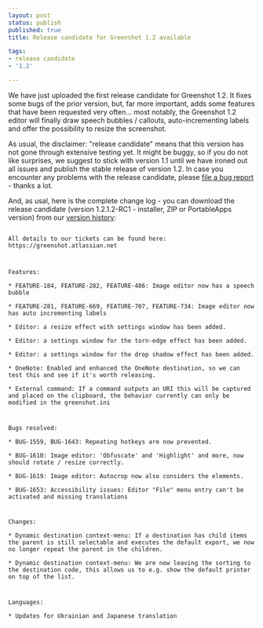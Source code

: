 ```yaml
---
layout: post
status: publish
published: true
title: Release candidate for Greenshot 1.2 available

tags:
- release candidate
- '1.2'

---
```

<p>We have just uploaded the first release candidate for Greenshot 1.2. It fixes some bugs of the prior version, but, far more important, adds some features that have been requested very often... most notably, the Greenshot 1.2 editor will finally draw speech bubbles / callouts, auto-incrementing labels and offer the possibility to resize the screenshot.</p>
<p>As usual, the disclaimer: "release candidate" means that this version has not gone through extensive testing yet. It might be buggy, so if you do not like surprises, we suggest to stick with version 1.1 until we have ironed out all issues and publish the stable release of version 1.2. In case you encounter any problems with the release candidate, please <a href=/tickets/">file a bug report</a> - thanks a lot.</p>
<p>And, as usal, here is the complete change log - you can download the release candidate (version 1.2.1.2-RC1 - installer, ZIP or PortableApps version) from our <a href="/version-history/">version history</a>:<br />
<code><br />
All details to our tickets can be found here: https://greenshot.atlassian.net</p>
<p>Features:<br />
* FEATURE-184, FEATURE-282, FEATURE-486: Image editor now has a speech bubble<br />
* FEATURE-281, FEATURE-669, FEATURE-707, FEATURE-734: Image editor now has auto incrementing labels<br />
* Editor: a resize effect with settings window has been added.<br />
* Editor: a settings window for the torn-edge effect has been added.<br />
* Editor: a settings window for the drop shadow effect has been added.<br />
* OneNote: Enabled and enhanced the OneNote destination, so we can test this and see if it's worth releasing.<br />
* External command: If a command outputs an URI this will be captured and placed on the clipboard, the behavior currently can only be modified in the greenshot.ini</p>
<p>Bugs resolved:<br />
* BUG-1559, BUG-1643: Repeating hotkeys are now prevented.<br />
* BUG-1610: Image editor: 'Obfuscate' and 'Highlight' and more, now should rotate / resize correctly.<br />
* BUG-1619: Image editor: Autocrop now also considers the elements.<br />
* BUG-1653: Accessibility issues: Editor "File" menu entry can't be activated and missing translations</p>
<p>Changes:<br />
* Dynamic destination context-menu: If a destination has child items the parent is still selectable and executes the default export, we now no longer repeat the parent in the children.<br />
* Dynamic destination context-menu: We are now leaving the sorting to the destination code, this allows us to e.g. show the default printer on top of the list.</p>
<p>Languages:<br />
* Updates for Ukrainian and Japanese translation</p>
<p></code></p>
